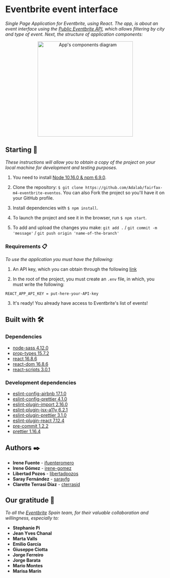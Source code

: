 # Eventbrite event interface

_Single Page Application for Eventbrite, using React. The app, is about an event interface using the [Public Eventbrite API](https://www.eventbrite.com/platform/api), which allows filtering by city and type of event. Next, the structure of application components:_

<p align="center">
  <img height="300" src="./components.png" alt="App's components diagram">
</p>

## Starting 🚀

_These instructions will allow you to obtain a copy of the project on your local machine for development and testing purposes._

1. You need to install [Node 10.16.0 & npm 6.9.0](https://nodejs.org/es/download/).

2. Clone the repository: `$ git clone https://github.com/Adalab/fairfax-m4-eventbrite-eventos`. You can also Fork the project so you'll have it on your GitHub profile.

3. Install dependencies with `$ npm install`.

4. To launch the project and see it in the browser, run `$ npm start`.

5. To add and upload the changes you make: `git add .` / `git commit -m 'message'` / `git push origin 'name-of-the-branch'`

### Requirements 📋

_To use the application you must have the following:_

1. An API key, which you can obtain through the following [link](https://www.eventbrite.com/platform/)

2. In the root of the project, you must create an `.env` file, in which, you must write the following:
```
REACT_APP_API_KEY = put-here-your-API-key
```
3. It's ready! You already have access to Eventbrite's list of events!

## Built with 🛠️

### Dependencies

- [node-sass 4.12.0](https://www.npmjs.com/package/node-sass)
- [prop-types 15.7.2](https://www.npmjs.com/package/prop-types)
- [react 16.8.6](https://www.npmjs.com/package/react)
- [react-dom 16.8.6](https://www.npmjs.com/package/react-dom)
- [react-scripts 3.0.1](https://www.npmjs.com/package/react-scripts)

### Development dependencies

- [eslint-config-airbnb 17.1.0](https://www.npmjs.com/package/eslint-config-airbnb)
- [eslint-config-prettier 4.1.0](https://www.npmjs.com/package/eslint-config-prettier)
- [eslint-plugin-import 2.16.0](https://www.npmjs.com/package/eslint-plugin-import)
- [eslint-plugin-jsx-a11y 6.2.1](https://www.npmjs.com/package/eslint-plugin-jsx-a11y)
- [eslint-plugin-prettier 3.1.0](https://www.npmjs.com/package/eslint-plugin-prettier)
- [eslint-plugin-react 7.12.4](https://www.npmjs.com/package/eslint-plugin-react)
- [pre-commit 1.2.2](https://www.npmjs.com/package/pre-commit)
- [prettier 1.16.4](https://www.npmjs.com/package/prettier)

## Authors ✒️

* **Irene Fuente** - [ifuenteromero](https://www.linkedin.com/in/ifuenteromero)
* **Irene Gómez** - [irene-gomez](https://www.linkedin.com/in/irenegf)
* **Libertad Pozos** - [libertadpozos](https://www.linkedin.com/in/libertadpozos)
* **Saray Fernández** - [sarayfg](https://www.linkedin.com/in/sarayfernandezgarcia)
* **Clarette Terrasi Díaz** - [cterrasid](https://www.linkedin.com/in/claretteterrasidiaz/)

## Our gratitude 🎁

_To all the [Eventbrite](https://www.eventbrite.com/) Spain team, for their valuable collaboration and willingness, especially to:_

* **Stephanie Pi**
* **Jean Yves Chanal**
* **Marta Valls**
* **Emilio García**
* **Giuseppe Ciotta**
* **Jorge Ferreiro**
* **Jorge Barata**
* **Mario Montes**
* **Marisa Marín**
